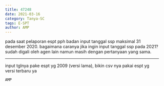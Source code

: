 ```yaml
---
title: 47248
date: 2021-03-16
category: Tanya-SC
tags: E-SPT
author: AMP
---
```


pada saat pelaporan espt pph badan input tanggal ssp maksimal 31 desember 2020. bagaimana caranya jika ingin input tanggal ssp pada 2021? sudah digali oleh agen lain namun masih dengan pertanyaan yang sama.

---

input tglnya pake espt yg 2009 (versi lama), bikin csv nya pakai espt yg versi terbaru ya

`AMP`
